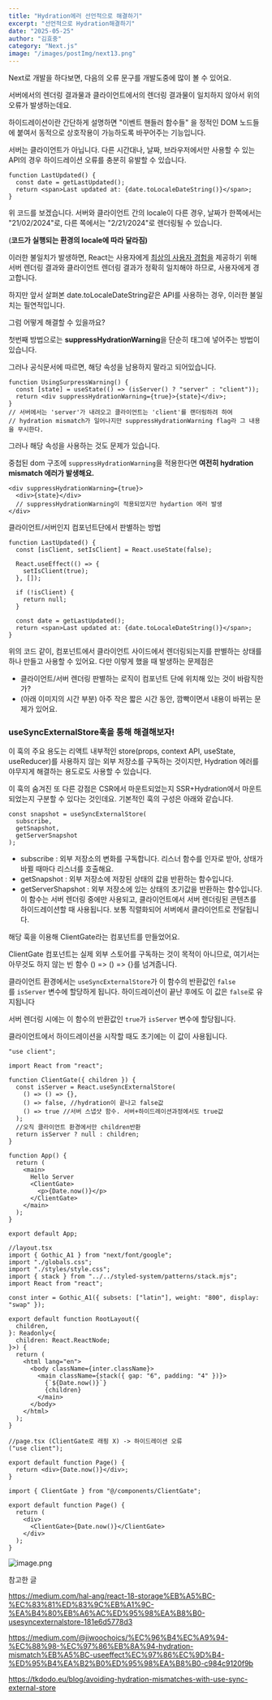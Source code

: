 ```yaml
---
title: "Hydration에러 선언적으로 해결하기"
excerpt: "선언적으로 Hydration해결하기"
date: "2025-05-25"
author: "김효중"
category: "Next.js"
image: "/images/postImg/next13.png"
---
```


Next로 개발을 하다보면, 다음의 오류 문구를 개발도중에 많이 볼 수 있어요.

서버에서의 렌더링 결과물과 클라이언트에서의 렌더링 결과물이 일치하지 않아서 위의 오류가 발생하는데요.

하이드레이션이란 간단하게 설명하면 "이벤트 핸들러 함수들" 을 정적인 DOM 노드들에 붙여서 동적으로 상호작용이 가능하도록 바꾸어주는 기능입니다.

서버는 클라이언트가 아닙니다. 다른 시간대나, 날짜, 브라우저에서만 사용할 수 있는 API의 경우 하이드레이션 오류를 충분히 유발할 수 있습니다.

```tsx
function LastUpdated() {
  const date = getLastUpdated();
  return <span>Last updated at: {date.toLocaleDateString()}</span>;
}
```

위 코드를 보겠습니다. 서버와 클라이언트 간의 locale이 다른 경우, 날짜가 한쪽에서는 "21/02/2024"로, 다른 쪽에서는 "2/21/2024"로 렌더링될 수 있습니다.

(**코드가 실행되는 환경의 locale에 따라 달라짐)**

이러한 불일치가 발생하면, React는 사용자에게 [최상의 사용자 경험을](https://react.dev/reference/react-dom/client/hydrateRoot#hydrating-server-rendered-html) 제공하기 위해 서버 렌더링 결과와 클라이언트 렌더링 결과가 정확히 일치해야 하므로, 사용자에게 경고합니다.

하지만 앞서 살펴본 date.toLocaleDateString같은 API를 사용하는 경우, 이러한 불일치는 필연적입니다.

그럼 어떻게 해결할 수 있을까요?

첫번째 방법으로는 **suppressHydrationWarning**을 단순히 태그에 넣어주는 방법이 있습니다.

그러나 공식문서에 따르면, 해당 속성을 남용하지 말라고 되어있습니다.

```tsx
function UsingSurpressWarning() {
  const [state] = useState(() => (isServer() ? "server" : "client"));
  return <div suppressHydrationWarning={true}>{state}</div>;
}
// 서버에서는 'server'가 내려오고 클라이언트는 'client'를 랜더링하려 하여
// hydration mismatch가 일어나지만 suppressHydrationWarning flag라 그 내용을 무시한다.
```

그러나 해당 속성을 사용하는 것도 문제가 있습니다.

중첩된 dom 구조에 `suppressHydrationWarning`을 적용한다면 **여전히 hydration mismatch 에러가 발생해요.**

```tsx
<div suppressHydrationWarning={true}>
  <div>{state}</div>
  // suppressHydrationWarning이 적용되었지만 hydartion 에러 발생
</div>
```

클라이언트/서버인지 컴포넌트단에서 판별하는 방법

```tsx
function LastUpdated() {
  const [isClient, setIsClient] = React.useState(false);

  React.useEffect(() => {
    setIsClient(true);
  }, []);

  if (!isClient) {
    return null;
  }

  const date = getLastUpdated();
  return <span>Last updated at: {date.toLocaleDateString()}</span>;
}
```

위의 코드 같이, 컴포넌트에서 클라이언트 사이드에서 렌더링되는지를 판별하는 상태를 하나 만들고 사용할 수 있어요. 다만 이렇게 했을 때 발생하는 문제점은

- 클라이언트/서버 렌더링 판별하는 로직이 컴포넌트 단에 위치해 있는 것이 바람직한가?
- (아래 이미지의 시간 부분) 아주 작은 짧은 시간 동안, 깜빡이면서 내용이 바뀌는 문제가 있어요.

### **useSyncExternalStore훅을 통해 해결해보자!**

이 훅의 주요 용도는 리액트 내부적인 store(props, context API, useState, useReducer)를 사용하지 않는 외부 저장소를 구독하는 것이지만, Hydration 에러를 야무지게 해결하는 용도로도 사용할 수 있습니다.

이 훅의 숨겨진 또 다른 강점은 CSR에서 마운트되었는지 SSR+Hydration에서 마운트 되었는지 구분할 수 있다는 것인데요. 기본적인 훅의 구성은 아래와 같습니다.

```tsx
const snapshot = useSyncExternalStore(
  subscribe,
  getSnapshot,
  getServerSnapshot
);
```

- subscribe : 외부 저장소의 변화를 구독합니다. 리스너 함수를 인자로 받아, 상태가 바뀔 때마다 리스너를 호출해요.
- getSnapshot : 외부 저장소에 저장된 상태의 값을 반환하는 함수입니다.
- getServerShapshot : 외부 저장소에 있는 상태의 초기값을 반환하는 함수입니다. 이 함수는 서버 렌더링 중에만 사용되고, 클라이언트에서 서버 렌더링된 콘텐츠를 하이드레이션할 때 사용됩니다. 보통 직렬화되어 서버에서 클라이언트로 전달됩니다.

해당 훅을 이용해 ClientGate라는 컴포넌트를 만들었어요.

ClientGate 컴포넌트는 실제 외부 스토어를 구독하는 것이 목적이 아니므로, 여기서는 아무것도 하지 않는 빈 함수 () => () => {}를 넘겨줍니다.

클라이언트 환경에서는 `useSyncExternalStore`가 이 함수의 반환값인 `false`를 `isServer` 변수에 할당하게 됩니다. 하이드레이션이 끝난 후에도 이 값은 `false`로 유지됩니다

서버 렌더링 시에는 이 함수의 반환값인 `true`가 `isServer` 변수에 할당됩니다.

클라이언트에서 하이드레이션을 시작할 때도 초기에는 이 값이 사용됩니다.

```tsx
"use client";

import React from "react";

function ClientGate({ children }) {
  const isServer = React.useSyncExternalStore(
    () => () => {},
    () => false, //hydration이 끝나고 false값
    () => true //서버 스냅샷 함수. 서버+하이드레이션과정에서도 true값
  );
  //오직 클라이언트 환경에서만 children반환
  return isServer ? null : children;
}

function App() {
  return (
    <main>
      Hello Server
      <ClientGate>
        <p>{Date.now()}</p>
      </ClientGate>
    </main>
  );
}

export default App;
```

```tsx
//layout.tsx
import { Gothic_A1 } from "next/font/google";
import "./globals.css";
import "./styles/style.css";
import { stack } from "../../styled-system/patterns/stack.mjs";
import React from "react";

const inter = Gothic_A1({ subsets: ["latin"], weight: "800", display: "swap" });

export default function RootLayout({
  children,
}: Readonly<{
  children: React.ReactNode;
}>) {
  return (
    <html lang="en">
      <body className={inter.className}>
        <main className={stack({ gap: "6", padding: "4" })}>
          {`${Date.now()}`}
          {children}
        </main>
      </body>
    </html>
  );
}

//page.tsx (ClientGate로 래핑 X) -> 하이드레이션 오류
("use client");

export default function Page() {
  return <div>{Date.now()}</div>;
}

import { ClientGate } from "@/components/ClientGate";

export default function Page() {
  return (
    <div>
      <ClientGate>{Date.now()}</ClientGate>
    </div>
  );
}
```

![image.png](attachment:26540bf5-5739-4149-93d9-29021aea99e7:image.png)

참고한 글

https://medium.com/hal-ang/react-18-storage%EB%A5%BC-%EC%83%81%ED%83%9C%EB%A1%9C-%EA%B4%80%EB%A6%AC%ED%95%98%EA%B8%B0-usesyncexternalstore-181e6d5778d3

https://medium.com/@jiwoochoics/%EC%96%B4%EC%A9%94-%EC%88%98-%EC%97%86%EB%8A%94-hydration-mismatch%EB%A5%BC-useeffect%EC%97%86%EC%9D%B4-%ED%95%B4%EA%B2%B0%ED%95%98%EA%B8%B0-c984c9120f9b

https://tkdodo.eu/blog/avoiding-hydration-mismatches-with-use-sync-external-store
